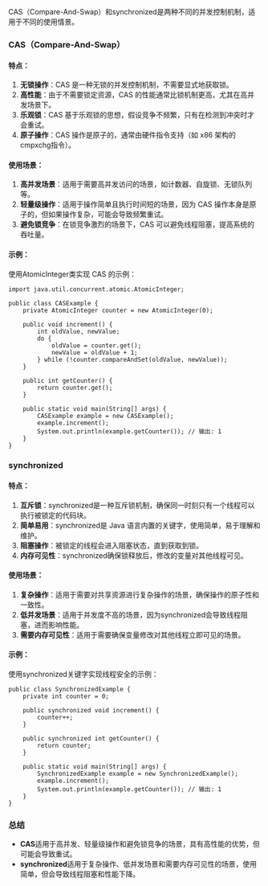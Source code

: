 CAS（Compare-And-Swap）和synchronized是两种不同的并发控制机制，适用于不同的使用情景。
### CAS（Compare-And-Swap）
#### 特点：

1. **无锁操作**：CAS 是一种无锁的并发控制机制，不需要显式地获取锁。
2. **高性能**：由于不需要锁定资源，CAS 的性能通常比锁机制更高，尤其在高并发场景下。
3. **乐观锁**：CAS 基于乐观锁的思想，假设竞争不频繁，只有在检测到冲突时才会重试。
4. **原子操作**：CAS 操作是原子的，通常由硬件指令支持（如 x86 架构的cmpxchg指令）。
#### 使用场景：

1. **高并发场景**：适用于需要高并发访问的场景，如计数器、自旋锁、无锁队列等。
2. **轻量级操作**：适用于操作简单且执行时间短的场景，因为 CAS 操作本身是原子的，但如果操作复杂，可能会导致频繁重试。
3. **避免锁竞争**：在锁竞争激烈的场景下，CAS 可以避免线程阻塞，提高系统的吞吐量。
#### 示例：
使用AtomicInteger类实现 CAS 的示例：
```
import java.util.concurrent.atomic.AtomicInteger;

public class CASExample {
    private AtomicInteger counter = new AtomicInteger(0);

    public void increment() {
        int oldValue, newValue;
        do {
            oldValue = counter.get();
            newValue = oldValue + 1;
        } while (!counter.compareAndSet(oldValue, newValue));
    }

    public int getCounter() {
        return counter.get();
    }

    public static void main(String[] args) {
        CASExample example = new CASExample();
        example.increment();
        System.out.println(example.getCounter()); // 输出: 1
    }
}
```
### synchronized
#### 特点：

1. **互斥锁**：synchronized是一种互斥锁机制，确保同一时刻只有一个线程可以执行被锁定的代码块。
2. **简单易用**：synchronized是 Java 语言内置的关键字，使用简单，易于理解和维护。
3. **阻塞操作**：被锁定的线程会进入阻塞状态，直到获取到锁。
4. **内存可见性**：synchronized确保锁释放后，修改的变量对其他线程可见。
#### 使用场景：

1. **复杂操作**：适用于需要对共享资源进行复杂操作的场景，确保操作的原子性和一致性。
2. **低并发场景**：适用于并发度不高的场景，因为synchronized会导致线程阻塞，进而影响性能。
3. **需要内存可见性**：适用于需要确保变量修改对其他线程立即可见的场景。
#### 示例：
使用synchronized关键字实现线程安全的示例：
```
public class SynchronizedExample {
    private int counter = 0;

    public synchronized void increment() {
        counter++;
    }

    public synchronized int getCounter() {
        return counter;
    }

    public static void main(String[] args) {
        SynchronizedExample example = new SynchronizedExample();
        example.increment();
        System.out.println(example.getCounter()); // 输出: 1
    }
}
```
### 总结

- **CAS**适用于高并发、轻量级操作和避免锁竞争的场景，具有高性能的优势，但可能会导致重试。
- **synchronized**适用于复杂操作、低并发场景和需要内存可见性的场景，使用简单，但会导致线程阻塞和性能下降。
